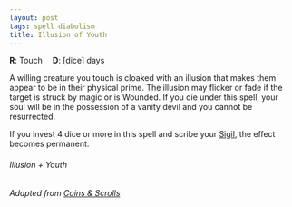 ```yaml
---
layout: post
tags: spell diabolism
title: Illusion of Youth
---
```


**R**: Touch     **D**: [dice] days

A willing creature you touch is cloaked with an illusion that makes them appear to be in their physical prime. The illusion may flicker or fade if the target is struck by magic or is Wounded. If you die under this spell, your soul will be in the possession of a vanity devil and you cannot be resurrected.

If you invest 4 dice or more in this spell and scribe your [Sigil](/spells/#lexicon), the effect becomes permanent.

###### Illusion + Youth
###### Adapted from [Coins & Scrolls](https://coinsandscrolls.blogspot.com/2017/05/osr-elves-and-elf-wizards.html)
